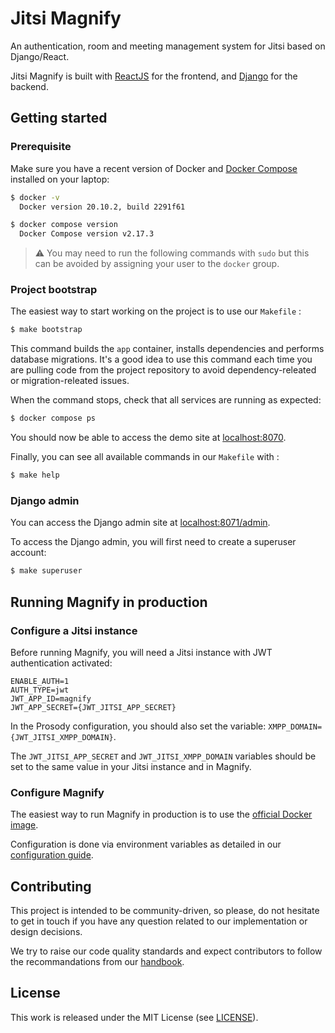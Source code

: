 # Jitsi Magnify

An authentication, room and meeting management system for Jitsi based on Django/React.

Jitsi Magnify is built with [ReactJS](https://fr.reactjs.org/) for the frontend, and
[Django](https://www.djangoproject.com/) for the backend.

## Getting started

### Prerequisite

Make sure you have a recent version of Docker and
[Docker Compose](https://docs.docker.com/compose/install) installed on your laptop:

```bash
$ docker -v
  Docker version 20.10.2, build 2291f61

$ docker compose version
  Docker Compose version v2.17.3 
```

>⚠️ You may need to run the following commands with `sudo` but this can be
>avoided by assigning your user to the `docker` group.

### Project bootstrap

The easiest way to start working on the project is to use our `Makefile` :
```bash
$ make bootstrap
```

This command builds the `app` container, installs dependencies and performs database migrations.
It's a good idea to use this command each time you are pulling code from the project repository
to avoid dependency-releated or migration-releated issues.

When the command stops, check that all services are running as expected:

```bash
$ docker compose ps
```

You should now be able to access the demo site at [localhost:8070](http://localhost:8070).

Finally, you can see all available commands in our `Makefile` with :

```bash
$ make help
```

### Django admin

You can access the Django admin site at [localhost:8071/admin](http://localhost:8071/admin/).

To access the Django admin, you will first need to create a superuser account:

```bash
$ make superuser
```

## Running Magnify in production

### Configure a Jitsi instance

Before running Magnify, you will need a Jitsi instance with JWT authentication activated:

```
ENABLE_AUTH=1
AUTH_TYPE=jwt
JWT_APP_ID=magnify
JWT_APP_SECRET={JWT_JITSI_APP_SECRET}
```

In the Prosody configuration, you should also set the variable:
`XMPP_DOMAIN={JWT_JITSI_XMPP_DOMAIN}`.

The `JWT_JITSI_APP_SECRET` and `JWT_JITSI_XMPP_DOMAIN` variables should be set to the same value
in your Jitsi instance and in Magnify.

### Configure Magnify

The easiest way to run Magnify in production is to use the [official Docker image][1].

Configuration is done via environment variables as detailed in our
[configuration guide](docs/env.md).

## Contributing

This project is intended to be community-driven, so please, do not hesitate to
get in touch if you have any question related to our implementation or design
decisions.

We try to raise our code quality standards and expect contributors to follow
the recommandations from our
[handbook](https://handbook.openfun.fr).

## License

This work is released under the MIT License (see [LICENSE](./LICENSE)).

[1]: https://hub.docker.com/r/fundocker/jitsi-magnify
